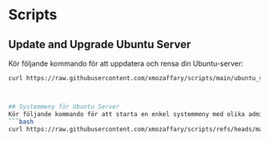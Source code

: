 # Scripts

## Update and Upgrade Ubuntu Server
Kör följande kommando för att uppdatera och rensa din Ubuntu-server:

```bash
curl https://raw.githubusercontent.com/xmozaffary/scripts/main/ubuntu_server_post_install.sh | bash



## Systemmeny för Ubuntu Server
Kör följande kommando för att starta en enkel systemmeny med olika administrativa funktioner:
```bash
curl https://raw.githubusercontent.com/xmozaffary/scripts/refs/heads/main/sysmenu.sh | bash
